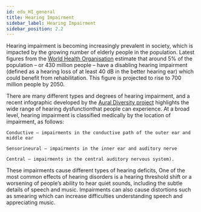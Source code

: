 ```yaml
---
id: edu_HI_general
title: Hearing Impairment
sidebar_label: Hearing Impairment
sidebar_position: 2.2
---
```


Hearing impairment is becoming increasingly prevalent in society, which is impacted by the growing number of elderly people in the population. Latest figures from the [World Health Organisation](https://www.who.int/news-room/fact-sheets/detail/deafness-and-hearing-loss) estimate that around 5% of the population – or 430 million people – have a disabling hearing impairment (defined as a hearing loss of at least 40 dB in the better hearing ear) which could benefit from rehabilitation. This figure is projected to rise to 700 million people by 2050.

There are many different types and degrees of hearing impairment, and a recent infographic developed by the [Aural Diversity project](https://auraldiversity.org/infographic.html) highlights the wide range of hearing dysfunctionthat people can experience. At a broad level, hearing impairment is classified medically by the location of impairment, as follows: 

    Conductive – impairments in the conductive path of the outer ear and middle ear 

    Sensorineural – impairments in the inner ear and auditory nerve 

    Central – impairments in the central auditory nervous system).  

These impairments cause different types of hearing deficits, One of the most common effects of hearing disorders is a hearing threshold shift or a worsening of people’s ability to hear quiet sounds, including the subtle details of speech and music. Impairments can also cause distortions such as smearing which can increase difficulties understanding speech and appreciating music. 


<!-- 
- Bit about intro to hearing loss
- state the obvious stuff: frequency smearing, loss of loudness etc
- talk about how hearing loss is complex and different, lots of different types (Aural diversity links)
-->